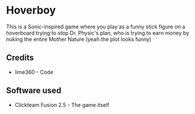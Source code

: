 # Hoverboy
This is a Sonic-inspired game where you play as a funny stick figure on a hoverboard trying to stop 
Dr. Physic's plan, who is trying to earn money by nuking the entire Mother Nature (yeah the plot looks funny)

## Credits
- lime360 - Code

## Software used
- Clickteam Fusion 2.5 - The game itself